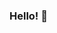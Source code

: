 ### Hello! 👋

<!--
My name is Misha, I,m from Saint-Petersburg, Russia. Studying in ITMO University, 1 course.

- 🌱 I’m currently learning programming/algorithms and data structures (C++)
- 📫 My social networks:
    https://www.instagram.com/dirty_lipa/
-->
